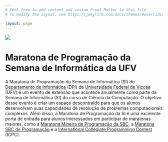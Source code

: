 ```yaml
---
# Feel free to add content and custom Front Matter to this file.
# To modify the layout, see https://jekyllrb.com/docs/themes/#overriding-theme-defaults

layout: page
---
```


<img class="main-photo" src="{{'/assets/images/IMG_8958.jpg' | relative_url}}">

# Maratona de Programação da Semana de Informática da UFV

A Maratona de Programação da Semana de Informática (SI) do [Departamento de Informática](https://www2.dpi.ufv.br/) (DPI) da [Universidade Federal de Viçosa](https://www.ufv.br/) (UFV) é um evento de extensão que acontece anualmente como parte da Semana de Informática (SI) do curso de Ciência da Computação. O objetivo desse evento é criar um espaço descontraído para que os alunos desenvolvam suas capacidades de resolução de problemas computacionais complexos. Além disso, a Maratona de Programação da SI é uma excelente porta de entrada para alunos interessados em participar de maratonas maiores, como a [Maratona Mineira de Programação da SBC](https://mineira.sbc.org.br/), a [Maratona SBC de Programação](https://maratona.sbc.org.br/) e a [International Collegiate Programming Contest](https://icpc.global/) (ICPC).